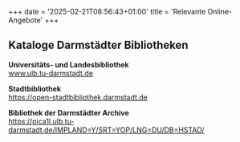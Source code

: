 +++
date = '2025-02-21T08:56:43+01:00'
title = 'Relevante Online-Angebote'
+++
## Kataloge Darmstädter Bibliotheken
**Universitäts- und Landesbibliothek**<br>
www.ulb.tu-darmstadt.de

**Stadtbibliothek**<br>
https://open-stadtbibliothek.darmstadt.de

**Bibliothek der Darmstädter Archive**<br>
https://pica1l.ulb.tu-darmstadt.de/IMPLAND=Y/SRT=YOP/LNG=DU/DB=HSTAD/
